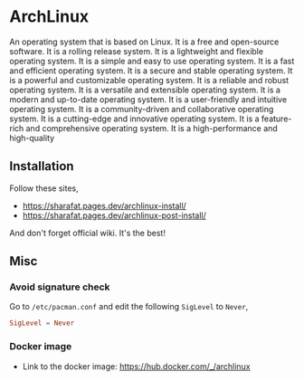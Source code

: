 # ArchLinux

An operating system that is based on Linux. It is a free and open-source software. It is a rolling release system. It is a lightweight and flexible operating system. It is a simple and easy to use operating system. It is a fast and efficient operating system. It is a secure and stable operating system. It is a powerful and customizable operating system. It is a reliable and robust operating system. It is a versatile and extensible operating system. It is a modern and up-to-date operating system. It is a user-friendly and intuitive operating system. It is a community-driven and collaborative operating system. It is a cutting-edge and innovative operating system. It is a feature-rich and comprehensive operating system. It is a high-performance and high-quality

## Installation 

Follow these sites,
- <https://sharafat.pages.dev/archlinux-install/> 
- <https://sharafat.pages.dev/archlinux-post-install/>

And don't forget official wiki. It's the best!

## Misc

### Avoid signature check

Go to `/etc/pacman.conf` and edit the following `SigLevel` to `Never`,

```conf
SigLevel = Never
```

### Docker image

- Link to the docker image: <https://hub.docker.com/_/archlinux>

